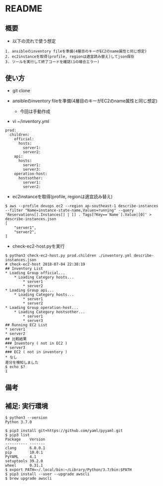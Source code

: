 # README

## 概要

* 以下の流れで使う想定

```
1. ansibleのinventory fileを準備(4層目のキーがEC2のname属性と同じ想定)
2. ec2instanceを取得(profile, regionは適宜読み替え)してjson保存
3. ツールを実行して終了コードを確認(1の場合エラー)
```

## 使い方
* git clone 

* ansibleのinventory fileを準備(4層目のキーがEC2のname属性と同じ想定)
  * 今回は手動作成
* vi ~/inventory.yml
```
prod:
  children:
    official:
      hosts:
        server1:
        server2:
    api:
      hosts:
        server1:
        server3:
    operation-host:
      hostsother:
        server1:
        server2:
```

* ec2instanceを取得(profile, regionは適宜読み替え)

```
$ aws --profile devops ec2 --region ap-southeast-1 describe-instances --filter "Name=instance-state-name,Values=running" --query 'Reservations[].Instances[] | [] . Tags[?Key==`Name`].Value|[0]' > describe-instances.json
[
    "server1",
    "server2",
]
```

* check-ec2-host.pyを実行

```
$ python3 check-ec2-host.py prod.children ./inventory.yml describe-instances.json
# check-ec2-host 2018-07-04 22:38:19
## Inventory List
* Loading Group official...
	* Loading Category hosts...
		* server1
		* server2
* Loading Group api...
	* Loading Category hosts...
		* server1
		* server2
* Loading Group operation-host...
	* Loading Category hostsother...
		* server1
		* server3
## Running EC2 List
* server1
* server2
## 比較結果
### Inventory ( not in EC2 )
* server3
### EC2 ( not in inventory )
* なし
差分を検知しました
$ echo $?
1
```

## 備考

## 補足: 実行環境

```
$ python3 --version
Python 3.7.0

$ pip3 install git+https://github.com/yaml/pyyaml.git
$ pip3 list
Package    Version
---------- -------
clang      6.0.0.1
pip        10.0.1
PyYAML     4.1
setuptools 39.2.0
wheel      0.31.1
$ export PATH=~/.local/bin:~/Library/Python/3.7/bin:$PATH
$ pip3 install --user --upgrade awscli
$ brew upgrade awscli
```


